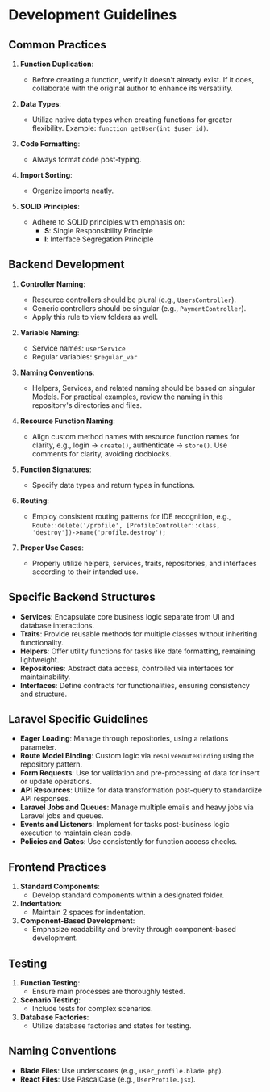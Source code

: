 
# Development Guidelines

## Common Practices

1. **Function Duplication**:
   - Before creating a function, verify it doesn't already exist. If it does, collaborate with the original author to enhance its versatility.

2. **Data Types**:
   - Utilize native data types when creating functions for greater flexibility. Example: `function getUser(int $user_id)`.

3. **Code Formatting**:
   - Always format code post-typing.

4. **Import Sorting**:
   - Organize imports neatly.

5. **SOLID Principles**:
   - Adhere to SOLID principles with emphasis on:
     - **S**: Single Responsibility Principle
     - **I**: Interface Segregation Principle

## Backend Development

1. **Controller Naming**:
   - Resource controllers should be plural (e.g., `UsersController`).
   - Generic controllers should be singular (e.g., `PaymentController`).
   - Apply this rule to view folders as well.

2. **Variable Naming**:
   - Service names: `userService`
   - Regular variables: `$regular_var`

3. **Naming Conventions**:
   - Helpers, Services, and related naming should be based on singular Models. For practical examples, review the naming in this repository's directories and files.

4. **Resource Function Naming**:
   - Align custom method names with resource function names for clarity, e.g., login -> `create()`, authenticate -> `store()`. Use comments for clarity, avoiding docblocks.

5. **Function Signatures**:
   - Specify data types and return types in functions.

6. **Routing**:
   - Employ consistent routing patterns for IDE recognition, e.g., `Route::delete('/profile', [ProfileController::class, 'destroy'])->name('profile.destroy');`

7. **Proper Use Cases**:
   - Properly utilize helpers, services, traits, repositories, and interfaces according to their intended use.

## Specific Backend Structures

- **Services**: Encapsulate core business logic separate from UI and database interactions.
- **Traits**: Provide reusable methods for multiple classes without inheriting functionality.
- **Helpers**: Offer utility functions for tasks like date formatting, remaining lightweight.
- **Repositories**: Abstract data access, controlled via interfaces for maintainability.
- **Interfaces**: Define contracts for functionalities, ensuring consistency and structure.

## Laravel Specific Guidelines

- **Eager Loading**: Manage through repositories, using a relations parameter.
- **Route Model Binding**: Custom logic via `resolveRouteBinding` using the repository pattern.
- **Form Requests**: Use for validation and pre-processing of data for insert or update operations.
- **API Resources**: Utilize for data transformation post-query to standardize API responses.
- **Laravel Jobs and Queues**: Manage multiple emails and heavy jobs via Laravel jobs and queues.
- **Events and Listeners**: Implement for tasks post-business logic execution to maintain clean code.
- **Policies and Gates**: Use consistently for function access checks.

## Frontend Practices

1. **Standard Components**:
   - Develop standard components within a designated folder.
2. **Indentation**:
   - Maintain 2 spaces for indentation.
3. **Component-Based Development**:
   - Emphasize readability and brevity through component-based development.

## Testing

1. **Function Testing**:
   - Ensure main processes are thoroughly tested.
2. **Scenario Testing**:
   - Include tests for complex scenarios.
3. **Database Factories**:
   - Utilize database factories and states for testing.

## Naming Conventions

- **Blade Files**: Use underscores (e.g., `user_profile.blade.php`).
- **React Files**: Use PascalCase (e.g., `UserProfile.jsx`).
